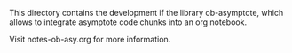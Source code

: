 This directory contains the development if the library ob-asymptote,
which allows to integrate asymptote code chunks into an org notebook.

Visit notes-ob-asy.org for more information.
